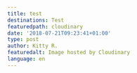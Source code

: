 ```yaml
---
title: test
destinations: Test
featuredpath: cloudinary
date: '2018-07-21T09:23:41+01:00'
type: post
author: Kitty R.
featuredalt: Image hosted by Cloudinary
language: en
---
```


